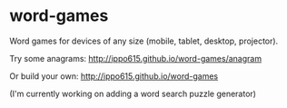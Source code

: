 word-games
==========

Word games for devices of any size (mobile, tablet, desktop, projector).

Try some anagrams: http://ippo615.github.io/word-games/anagram

Or build your own: http://ippo615.github.io/word-games

(I'm currently working on adding a word search puzzle generator)
